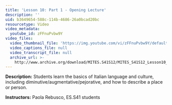 ```yaml
---
title: 'Lesson 10: Part 1 - Opening Lecture'
description: ''
uid: b3649654-588c-114b-4686-26a0bcad20bc
resourcetype: Video
video_metadata:
  youtube_id: zFFnuPvbw9Y
video_files:
  video_thumbnail_file: 'https://img.youtube.com/vi/zFFnuPvbw9Y/default.jpg'
  video_captions_file: null
  video_transcript_file: null
  archive_url: >-
    http://www.archive.org/download/MITES.S41S12/MITES_S41S12_Lesson10_Part1_300k.mp4
---
```


**Description:** Students learn the basics of Italian language and culture, including diminutive/augmentative/pejorative, and how to describe a place or person.

**Instructors:** Paola Rebusco, ES.S41 students